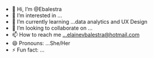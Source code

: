- 👋 Hi, I’m @Ebalestra
- 👀 I’m interested in ...
- 🌱 I’m currently learning ...data analytics and UX Design
- 💞️ I’m looking to collaborate on ...
- 📫 How to reach me ...elainevbalestra@hotmail.com
- 😄 Pronouns: ...She/Her
- ⚡ Fun fact: ...

<!---
Ebalestra/Ebalestra is a ✨ special ✨ repository because its `README.md` (this file) appears on your GitHub profile.
You can click the Preview link to take a look at your changes.
--->
